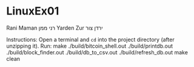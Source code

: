 # LinuxEx01
Rani Maman רני ממן
Yarden Zur ירדן צור

Instructions:
Open a terminal and `cd` into the project directory (after unzipping it).
Run: 
    make
    ./build/bitcoin_shell.out
    ./build/printdb.out
    ./build/block_finder.out
    ./build/db_to_csv.out
    ./build/refresh_db.out
    make clean

